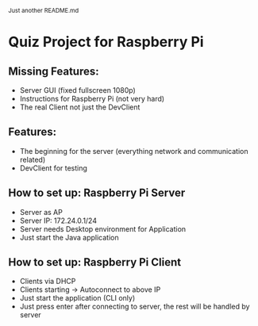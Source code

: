 <small>Just another README.md</small>

# Quiz Project for Raspberry Pi

## Missing Features:

- Server GUI (fixed fullscreen 1080p)
- Instructions for Raspberry Pi (not very hard)
- The real Client not just the DevClient

## Features:

- The beginning for the server (everything network and communication related)
- DevClient for testing

## How to set up: Raspberry Pi Server

- Server as AP
- Server IP: 172.24.0.1/24
- Server needs Desktop environment for Application
- Just start the Java application

## How to set up: Raspberry Pi Client

- Clients via DHCP
- Clients starting -> Autoconnect to above IP
- Just start the application (CLI only)
- Just press enter after connecting to server, the rest will be handled by server